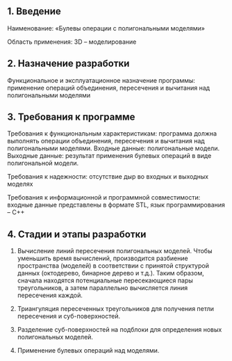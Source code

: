 ## **1. Введение**

Наименование: «Булевы операции с полигональными моделями»

Область применения: 3D – моделирование

## **2. Назначение разработки**

Функциональное и эксплуатационное назначение программы: применение операций объединения, пересечения и вычитания над полигональными моделями

## **3. Требования к программе**

Требования к функциональным характеристикам: программа должна выполнять операции объединения, пересечения и вычитания над полигональными моделями. Входные данные: полигональные модели. Выходные данные: результат применения булевых операций в виде полигональной модели.

Требования к надежности: отсутствие дыр во входных и выходных моделях

Требования к информационной и программной совместимости: входные данные представлены в формате STL, язык программирования – C++

## **4. Стадии и этапы разработки**

 1.  Вычисление линий пересечения полигональных моделей. Чтобы уменьшить время вычислений, производится разбиение пространства (моделей) в соответствии с принятой структурой данных (октодерево, бинарное дерево и т.д.). Таким образом, сначала находятся потенциальные пересекающиеся пары треугольников, а затем параллельно вычисляется линия пересечения каждой.

 2.  Триангуляция пересеченных треугольников для получения петли пересечения и суб-поверхностей.

 3.  Разделение суб-поверхностей на подблоки для определения новых полигональных моделей.

 4.  Применение булевых операций над моделями.

